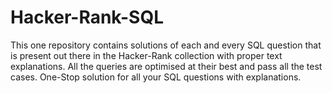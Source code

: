 # Hacker-Rank-SQL
This one repository contains solutions of each and every SQL question that is present out there in the Hacker-Rank collection with proper text explanations. All the queries are optimised at their best and pass all the test cases. One-Stop solution for all your SQL questions with explanations. 
